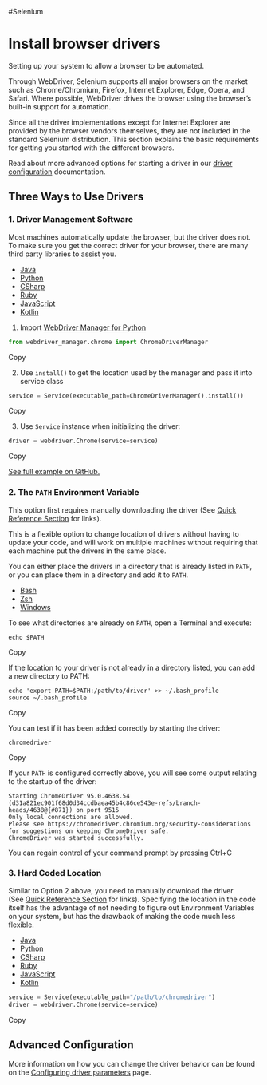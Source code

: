 #Selenium 
# Install browser drivers
Setting up your system to allow a browser to be automated.

Through WebDriver, Selenium supports all major browsers on the market such as Chrome/Chromium, Firefox, Internet Explorer, Edge, Opera, and Safari. Where possible, WebDriver drives the browser using the browser’s built-in support for automation.

Since all the driver implementations except for Internet Explorer are provided by the browser vendors themselves, they are not included in the standard Selenium distribution. This section explains the basic requirements for getting you started with the different browsers.

Read about more advanced options for starting a driver in our [driver configuration](https://www.selenium.dev/documentation/webdriver/drivers/) documentation.

## Three Ways to Use Drivers[](https://www.selenium.dev/documentation/webdriver/getting_started/install_drivers/#three-ways-to-use-drivers)

### 1. Driver Management Software[](https://www.selenium.dev/documentation/webdriver/getting_started/install_drivers/#1-driver-management-software)

Most machines automatically update the browser, but the driver does not. To make sure you get the correct driver for your browser, there are many third party libraries to assist you.

-   [Java](https://www.selenium.dev/documentation/webdriver/getting_started/install_drivers/#tabs-2-0)
-   [Python](https://www.selenium.dev/documentation/webdriver/getting_started/install_drivers/#tabs-2-1)
-   [CSharp](https://www.selenium.dev/documentation/webdriver/getting_started/install_drivers/#tabs-2-2)
-   [Ruby](https://www.selenium.dev/documentation/webdriver/getting_started/install_drivers/#tabs-2-3)
-   [JavaScript](https://www.selenium.dev/documentation/webdriver/getting_started/install_drivers/#tabs-2-4)
-   [Kotlin](https://www.selenium.dev/documentation/webdriver/getting_started/install_drivers/#tabs-2-5)

1.  Import [WebDriver Manager for Python](https://github.com/SergeyPirogov/webdriver_manager)

```py
from webdriver_manager.chrome import ChromeDriverManager
```

Copy

2.  Use `install()` to get the location used by the manager and pass it into service class

```py
service = Service(executable_path=ChromeDriverManager().install())
```

Copy

3.  Use `Service` instance when initializing the driver:

```py
driver = webdriver.Chrome(service=service)
```

Copy

[See full example on GitHub.](https://github.com/SeleniumHQ/seleniumhq.github.io/blob/dev/examples/python/tests/getting_started/test_install_drivers.py)

### 2. The `PATH` Environment Variable[](https://www.selenium.dev/documentation/webdriver/getting_started/install_drivers/#2-the-path-environment-variable)

This option first requires manually downloading the driver (See [Quick Reference Section](https://www.selenium.dev/documentation/webdriver/getting_started/install_drivers/#quick-reference) for links).

This is a flexible option to change location of drivers without having to update your code, and will work on multiple machines without requiring that each machine put the drivers in the same place.

You can either place the drivers in a directory that is already listed in `PATH`, or you can place them in a directory and add it to `PATH`.

-   [Bash](https://www.selenium.dev/documentation/webdriver/getting_started/install_drivers/#tabs-3-0)
-   [Zsh](https://www.selenium.dev/documentation/webdriver/getting_started/install_drivers/#tabs-3-1)
-   [Windows](https://www.selenium.dev/documentation/webdriver/getting_started/install_drivers/#tabs-3-2)

To see what directories are already on `PATH`, open a Terminal and execute:

```shell
echo $PATH
```

Copy

If the location to your driver is not already in a directory listed, you can add a new directory to PATH:

```shell
echo 'export PATH=$PATH:/path/to/driver' >> ~/.bash_profile
source ~/.bash_profile
```

Copy

You can test if it has been added correctly by starting the driver:

```shell
chromedriver
```

Copy

If your `PATH` is configured correctly above, you will see some output relating to the startup of the driver:

```
Starting ChromeDriver 95.0.4638.54 (d31a821ec901f68d0d34ccdbaea45b4c86ce543e-refs/branch-heads/4638@{#871}) on port 9515
Only local connections are allowed.
Please see https://chromedriver.chromium.org/security-considerations for suggestions on keeping ChromeDriver safe.
ChromeDriver was started successfully.
```

You can regain control of your command prompt by pressing Ctrl+C

### 3. Hard Coded Location[](https://www.selenium.dev/documentation/webdriver/getting_started/install_drivers/#3-hard-coded-location)

Similar to Option 2 above, you need to manually download the driver (See [Quick Reference Section](https://www.selenium.dev/documentation/webdriver/getting_started/install_drivers/#quick-reference) for links). Specifying the location in the code itself has the advantage of not needing to figure out Environment Variables on your system, but has the drawback of making the code much less flexible.

-   [Java](https://www.selenium.dev/documentation/webdriver/getting_started/install_drivers/#tabs-4-0)
-   [Python](https://www.selenium.dev/documentation/webdriver/getting_started/install_drivers/#tabs-4-1)
-   [CSharp](https://www.selenium.dev/documentation/webdriver/getting_started/install_drivers/#tabs-4-2)
-   [Ruby](https://www.selenium.dev/documentation/webdriver/getting_started/install_drivers/#tabs-4-3)
-   [JavaScript](https://www.selenium.dev/documentation/webdriver/getting_started/install_drivers/#tabs-4-4)
-   [Kotlin](https://www.selenium.dev/documentation/webdriver/getting_started/install_drivers/#tabs-4-5)

```python
service = Service(executable_path="/path/to/chromedriver")
driver = webdriver.Chrome(service=service)
```

Copy

## Advanced Configuration[](https://www.selenium.dev/documentation/webdriver/getting_started/install_drivers/#advanced-configuration)

More information on how you can change the driver behavior can be found on the [Configuring driver parameters](https://www.selenium.dev/documentation/webdriver/drivers/) page.